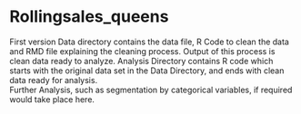 # Rollingsales_queens
First version
Data directory contains the data file, R Code to clean the data and RMD file explaining the cleaning process.
Output of this process is clean data ready to analyze.
Analysis Directory contains R code which starts with the original data set in the Data Directory, and ends with clean data ready for analysis.  
Further Analysis, such as segmentation by categorical variables, if required would take place here.
